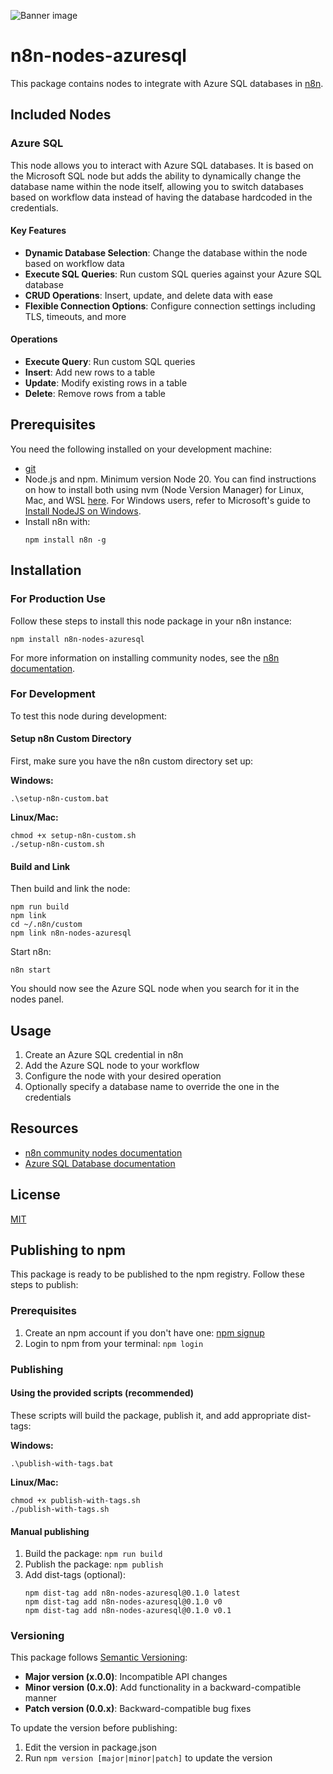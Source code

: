 ![Banner image](https://user-images.githubusercontent.com/10284570/173569848-c624317f-42b1-45a6-ab09-f0ea3c247648.png)

# n8n-nodes-azuresql

This package contains nodes to integrate with Azure SQL databases in [n8n](https://n8n.io).

## Included Nodes

### Azure SQL

This node allows you to interact with Azure SQL databases. It is based on the Microsoft SQL node but adds the ability to dynamically change the database name within the node itself, allowing you to switch databases based on workflow data instead of having the database hardcoded in the credentials.

#### Key Features

- **Dynamic Database Selection**: Change the database within the node based on workflow data
- **Execute SQL Queries**: Run custom SQL queries against your Azure SQL database
- **CRUD Operations**: Insert, update, and delete data with ease
- **Flexible Connection Options**: Configure connection settings including TLS, timeouts, and more

#### Operations

- **Execute Query**: Run custom SQL queries
- **Insert**: Add new rows to a table
- **Update**: Modify existing rows in a table
- **Delete**: Remove rows from a table

## Prerequisites

You need the following installed on your development machine:

* [git](https://git-scm.com/downloads)
* Node.js and npm. Minimum version Node 20. You can find instructions on how to install both using nvm (Node Version Manager) for Linux, Mac, and WSL [here](https://github.com/nvm-sh/nvm). For Windows users, refer to Microsoft's guide to [Install NodeJS on Windows](https://docs.microsoft.com/en-us/windows/dev-environment/javascript/nodejs-on-windows).
* Install n8n with:
  ```
  npm install n8n -g
  ```

## Installation

### For Production Use

Follow these steps to install this node package in your n8n instance:

```
npm install n8n-nodes-azuresql
```

For more information on installing community nodes, see the [n8n documentation](https://docs.n8n.io/integrations/community-nodes/installation/).

### For Development

To test this node during development:

#### Setup n8n Custom Directory

First, make sure you have the n8n custom directory set up:

**Windows:**
```
.\setup-n8n-custom.bat
```

**Linux/Mac:**
```
chmod +x setup-n8n-custom.sh
./setup-n8n-custom.sh
```

#### Build and Link

Then build and link the node:

```
npm run build
npm link
cd ~/.n8n/custom
npm link n8n-nodes-azuresql
```

Start n8n:

```
n8n start
```

You should now see the Azure SQL node when you search for it in the nodes panel.

## Usage

1. Create an Azure SQL credential in n8n
2. Add the Azure SQL node to your workflow
3. Configure the node with your desired operation
4. Optionally specify a database name to override the one in the credentials

## Resources

- [n8n community nodes documentation](https://docs.n8n.io/integrations/community-nodes/)
- [Azure SQL Database documentation](https://docs.microsoft.com/en-us/azure/azure-sql/database/)

## License

[MIT](LICENSE.md)

## Publishing to npm

This package is ready to be published to the npm registry. Follow these steps to publish:

### Prerequisites

1. Create an npm account if you don't have one: [npm signup](https://www.npmjs.com/signup)
2. Login to npm from your terminal: `npm login`

### Publishing

#### Using the provided scripts (recommended)

These scripts will build the package, publish it, and add appropriate dist-tags:

**Windows:**
```
.\publish-with-tags.bat
```

**Linux/Mac:**
```
chmod +x publish-with-tags.sh
./publish-with-tags.sh
```

#### Manual publishing

1. Build the package: `npm run build`
2. Publish the package: `npm publish`
3. Add dist-tags (optional):
   ```
   npm dist-tag add n8n-nodes-azuresql@0.1.0 latest
   npm dist-tag add n8n-nodes-azuresql@0.1.0 v0
   npm dist-tag add n8n-nodes-azuresql@0.1.0 v0.1
   ```

### Versioning

This package follows [Semantic Versioning](https://semver.org/):

- **Major version (x.0.0)**: Incompatible API changes
- **Minor version (0.x.0)**: Add functionality in a backward-compatible manner
- **Patch version (0.0.x)**: Backward-compatible bug fixes

To update the version before publishing:
1. Edit the version in package.json
2. Run `npm version [major|minor|patch]` to update the version
